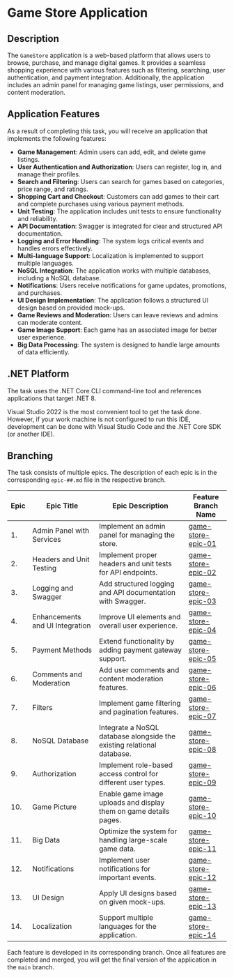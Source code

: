 # Game Store Application

## Description

The `GameStore` application is a web-based platform that allows users to browse, purchase, and manage digital games. It provides a seamless shopping experience with various features such as filtering, searching, user authentication, and payment integration. Additionally, the application includes an admin panel for managing game listings, user permissions, and content moderation.

## Application Features

As a result of completing this task, you will receive an application that implements the following features:

- **Game Management**: Admin users can add, edit, and delete game listings.
- **User Authentication and Authorization**: Users can register, log in, and manage their profiles.
- **Search and Filtering**: Users can search for games based on categories, price range, and ratings.
- **Shopping Cart and Checkout**: Customers can add games to their cart and complete purchases using various payment methods.
- **Unit Testing**: The application includes unit tests to ensure functionality and reliability.
- **API Documentation**: Swagger is integrated for clear and structured API documentation.
- **Logging and Error Handling**: The system logs critical events and handles errors effectively.
- **Multi-language Support**: Localization is implemented to support multiple languages.
- **NoSQL Integration**: The application works with multiple databases, including a NoSQL database.
- **Notifications**: Users receive notifications for game updates, promotions, and purchases.
- **UI Design Implementation**: The application follows a structured UI design based on provided mock-ups.
- **Game Reviews and Moderation**: Users can leave reviews and admins can moderate content.
- **Game Image Support**: Each game has an associated image for better user experience.
- **Big Data Processing**: The system is designed to handle large amounts of data efficiently.

## .NET Platform

The task uses the .NET Core CLI command-line tool and references applications that target .NET 8.

Visual Studio 2022 is the most convenient tool to get the task done. However, if your work machine is not configured to run this IDE, development can be done with Visual Studio Code and the .NET Core SDK (or another IDE).

## Branching

The task consists of multiple epics. The description of each epic is in the corresponding `epic-##.md` file in the respective branch.

| Epic | Epic Title | Epic Description | Feature Branch Name              |
|------|-----------|------------------|----------------------------------|
| 1.   | Admin Panel with Services | Implement an admin panel for managing the store. | [game-store-epic-01](epic-01.md) |
| 2.   | Headers and Unit Testing | Implement proper headers and unit tests for API endpoints. | [game-store-epic-02](epic-02.md) |
| 3.   | Logging and Swagger | Add structured logging and API documentation with Swagger. | [game-store-epic-03](epic-03.md) |
| 4.   | Enhancements and UI Integration | Improve UI elements and overall user experience. | [game-store-epic-04](epic-04.md) |
| 5.   | Payment Methods | Extend functionality by adding payment gateway support. | [game-store-epic-05](epic-05.md) |
| 6.   | Comments and Moderation | Add user comments and content moderation features. | [game-store-epic-06](epic-06.md) |
| 7.   | Filters | Implement game filtering and pagination features. | [game-store-epic-07](epic-07.md) |
| 8.   | NoSQL Database | Integrate a NoSQL database alongside the existing relational database. | [game-store-epic-08](epic-08.md) |
| 9.   | Authorization | Implement role-based access control for different user types. | [game-store-epic-09](epic-09.md) |
| 10.  | Game Picture | Enable game image uploads and display them on game details pages. | [game-store-epic-10](epic-10.md) |
| 11.  | Big Data | Optimize the system for handling large-scale game data. | [game-store-epic-11](epic-11.md) |
| 12.  | Notifications | Implement user notifications for important events. | [game-store-epic-12](epic-12.md) |
| 13.  | UI Design | Apply UI designs based on given mock-ups. | [game-store-epic-13](epic-13.md) |
| 14.  | Localization | Support multiple languages for the application. | [game-store-epic-14](epic-14.md) |


Each feature is developed in its corresponding branch. Once all features are completed and merged, you will get the final version of the application in the `main` branch.

